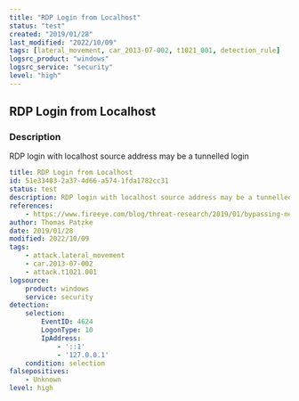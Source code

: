 ```yaml
---
title: "RDP Login from Localhost"
status: "test"
created: "2019/01/28"
last_modified: "2022/10/09"
tags: [lateral_movement, car_2013-07-002, t1021_001, detection_rule]
logsrc_product: "windows"
logsrc_service: "security"
level: "high"
---
```


## RDP Login from Localhost

### Description

RDP login with localhost source address may be a tunnelled login

```yml
title: RDP Login from Localhost
id: 51e33403-2a37-4d66-a574-1fda1782cc31
status: test
description: RDP login with localhost source address may be a tunnelled login
references:
    - https://www.fireeye.com/blog/threat-research/2019/01/bypassing-network-restrictions-through-rdp-tunneling.html
author: Thomas Patzke
date: 2019/01/28
modified: 2022/10/09
tags:
    - attack.lateral_movement
    - car.2013-07-002
    - attack.t1021.001
logsource:
    product: windows
    service: security
detection:
    selection:
        EventID: 4624
        LogonType: 10
        IpAddress:
            - '::1'
            - '127.0.0.1'
    condition: selection
falsepositives:
    - Unknown
level: high

```
